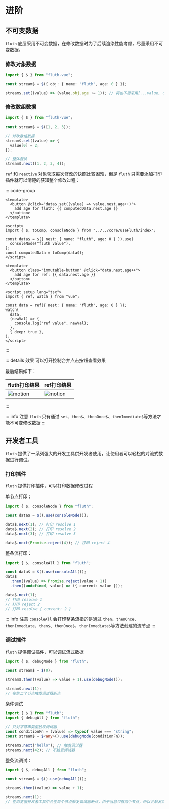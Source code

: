 <script setup>
import Immutable from '../.vitepress/components/immutable.vue'
</script>

# 进阶

## 不可变数据

`fluth` 底层采用不可变数据，在修改数据时为了后续渲染性能考虑，尽量采用不可变数据。

### 修改对象数据

```typescript
import { $ } from "fluth-vue";

const stream$ = $({ obj: { name: "fluth", age: 0 } });

stream$.set((value) => (value.obj.age += 1)); // 再也不用采用{...value, obj: {...value.obj, age: value.obj.age + 1}j}
```

### 修改数组数据

```typescript
import { $ } from "fluth-vue";

const stream$ = $([1, 2, 3]);

// 修改数组数据
stream$.set((value) => {
  value[0] = 2;
});

// 整体替换
stream$.next([1, 2, 3, 4]);
```

`ref` 和 `reactive` 对象获取每次修改的快照比较困难，但是 `fluth` 只需要添加打印插件就可以清楚的获知整个修改过程：

::: code-group

```vue [fluth]
<template>
  <button @click="data$.set((value) => value.nest.age++)">
    add age for fluth: {{ computedData.nest.age }}
  </button>
</template>

<script>
import { $, toComp, consoleNode } from "../../core/useFluth/index";

const data$ = $({ nest: { name: "fluth", age: 0 } }).use(
  consoleNode("fluth value"),
);
const computedData = toComp(data$);
</script>
```

```vue [ref]
<template>
  <button class="immutable-button" @click="data.nest.age++">
    add age for ref: {{ data.nest.age }}
  </button>
</template>

<script setup lang="tsx">
import { ref, watch } from "vue";

const data = ref({ nest: { name: "fluth", age: 0 } });
watch(
  data,
  (newVal) => {
    console.log("ref value", newVal);
  },
  { deep: true },
);
</script>
```

:::

::: details 效果
可以打开控制台并点击按钮查看效果

<Immutable />

最后结果如下：

| fluth打印结果                                 | ref打印结果                                 |
| --------------------------------------------- | ------------------------------------------- |
| <img src="/fluth-console.png" alt="motion" /> | <img src="/ref-console.png" alt="motion" /> |

:::

::: info 注意
`fluth` 只有通过 `set`、`then$`、`thenOnce$`、`thenImmediate$`等方法才能不可变修改数据
:::

## 开发者工具

`fluth` 提供了一系列强大的开发工具供开发者使用，让使用者可以轻松的对流式数据进行调试。

### 打印插件

`fluth` 提供打印插件，可以打印数据修改过程

单节点打印：

```typescript
import { $, consoleNode } from "fluth";

const data$ = $().use(consoleNode());

data$.next(1); // 打印 resolve 1
data$.next(2); // 打印 resolve 2
data$.next(3); // 打印 resolve 3

data$.next(Promise.reject(4)); // 打印 reject 4
```

整条流打印：

```typescript
import { $, consoleAll } from "fluth";

const data$ = $().use(consoleAll());
data$
  .then((value) => Promise.reject(value + 1))
  .then((undefined, value) => ({ current: value }));

data$.next(1);
// 打印 resolve 1
// 打印 reject 2
// 打印 resolve { current: 2 }
```

::: info 注意
`consoleAll` 会打印整条流指的是通过 `then`、`thenOnce`、`thenImmediate`、`then$`、`thenOnce$`、`thenImmediate$`等方法创建的流节点
:::

### 调试插件

`fluth` 提供调试插件，可以调试流式数据

```typescript
import { $, debugNode } from "fluth";

const stream$ = $(0);

stream$.then((value) => value + 1).use(debugNode());

stream$.next(1);
// 在第二个节点触发调试器断点
```

条件调试

```typescript
import { $ } from "fluth";
import { debugAll } from "fluth";

// 只对字符串类型触发调试器
const conditionFn = (value) => typeof value === "string";
const stream$ = $<any>().use(debugNode(conditionFn));

stream$.next("hello"); // 触发调试器
stream$.next(42); // 不触发调试器
```

整条流调试：

```typescript
import { $, debugAll } from "fluth";

const stream$ = $().use(debugAll());

stream$.then((value) => value + 1);

stream$.next(1);
// 在浏览器开发者工具中会在每个节点触发调试器断点，由于当前只有两个节点，所以会触发两次断点
```

